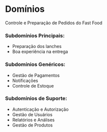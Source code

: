 # Domínios

Controle e Preparação de Pedidos do Fast Food

### Subdomínios Principais:

- Preparação dos lanches
- Boa experiência na entrega

### Subdomínios Genéricos:

- Gestão de Pagamentos
- Notificações
- Controle de Estoque

### Subdomínios de Suporte:

- Autenticação e Autorização
- Gestão de Usuários
- Relatórios e Análises
- Gestão de Produtos
